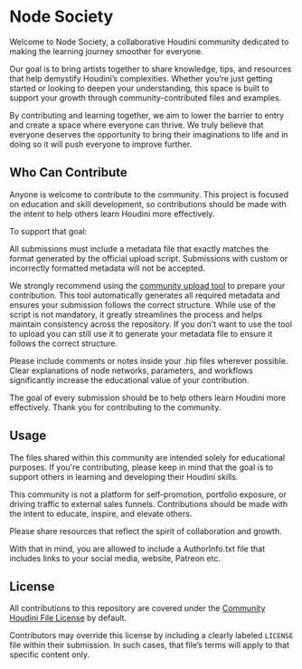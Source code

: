 # Node Society
Welcome to Node Society, a collaborative Houdini community dedicated to making the learning journey smoother for everyone.

Our goal is to bring artists together to share knowledge, tips, and resources that help demystify Houdini’s complexities. Whether you’re just getting started or looking to deepen your understanding, this space is built to support your growth through community-contributed files and examples.

By contributing and learning together, we aim to lower the barrier to entry and create a space where everyone can thrive. We truly believe that everyone deserves the opportunity to bring their imaginations to life and in doing so it will push everyone to improve further. 

## Who Can Contribute

Anyone is welcome to contribute to the community. This project is focused on education and skill development, so contributions should be made with the intent to help others learn Houdini more effectively.

To support that goal:

All submissions must include a metadata file that exactly matches the format generated by the official upload script.
Submissions with custom or incorrectly formatted metadata will not be accepted.

We strongly recommend using the [community upload tool](./Upload%Tool/) to prepare your contribution.
This tool automatically generates all required metadata and ensures your submission follows the correct structure. While use of the script is not mandatory, it greatly streamlines the process and helps maintain consistency across the repository. If you don't want to use the tool to upload you can still use it to generate your metadata file to ensure it follows the correct structure.

Please include comments or notes inside your .hip files wherever possible.
Clear explanations of node networks, parameters, and workflows significantly increase the educational value of your contribution.


The goal of every submission should be to help others learn Houdini more effectively. Thank you for contributing to the community.

## Usage

The files shared within this community are intended solely for educational purposes. If you're contributing, please keep in mind that the goal is to support others in learning and developing their Houdini skills.

This community is not a platform for self-promotion, portfolio exposure, or driving traffic to external sales funnels. Contributions should be made with the intent to educate, inspire, and elevate others.

Please share resources that reflect the spirit of collaboration and growth.

With that in mind, you are allowed to include a AuthorInfo.txt file that includes links to your social media, website, Patreon etc.

## License

All contributions to this repository are covered under the [Community Houdini File License](./License.txt) by default.

Contributors may override this license by including a clearly labeled `LICENSE` file within their submission. In such cases, that file’s terms will apply to that specific content only.

